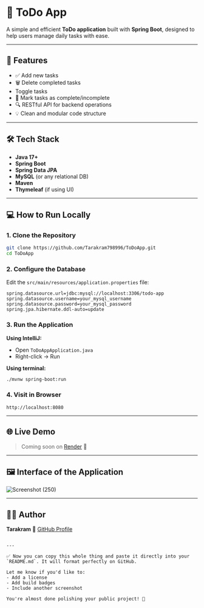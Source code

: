 
# 📝 ToDo App

A simple and efficient **ToDo application** built with **Spring Boot**, designed to help users manage daily tasks with ease.

---

## 🚀 Features

- ✅ Add new tasks  
- 🗑️ Delete completed tasks
-  Toggle tasks
- 🔁 Mark tasks as complete/incomplete  
- 🔍 RESTful API for backend operations  
- 💡 Clean and modular code structure  

---

## 🛠 Tech Stack

- **Java 17+**  
- **Spring Boot**  
- **Spring Data JPA**  
- **MySQL** (or any relational DB)  
- **Maven**  
- **Thymeleaf** (if using UI)  

---

## 💻 How to Run Locally

### 1. Clone the Repository

```bash
git clone https://github.com/Tarakram798996/ToDoApp.git
cd ToDoApp
````

### 2. Configure the Database

Edit the `src/main/resources/application.properties` file:

```properties
spring.datasource.url=jdbc:mysql://localhost:3306/todo-app
spring.datasource.username=your_mysql_username
spring.datasource.password=your_mysql_password
spring.jpa.hibernate.ddl-auto=update
```

### 3. Run the Application

**Using IntelliJ:**

* Open `ToDoAppApplication.java`
* Right-click → Run

**Using terminal:**

```bash
./mvnw spring-boot:run
```

### 4. Visit in Browser

```
http://localhost:8080
```

---

## 🌐 Live Demo

> Coming soon on [Render](https://render.com) 🚀

---

## 🖼 Interface of the Application

![Screenshot (250)](https://github.com/user-attachments/assets/490fe2c7-8f78-4153-b230-c5f7ca400f63)

---

## 👨‍💻 Author

**Tarakram**
🔗 [GitHub Profile](https://github.com/Tarakram798996)

```

---

✅ Now you can copy this whole thing and paste it directly into your `README.md`. It will format perfectly on GitHub.

Let me know if you'd like to:
- Add a license
- Add build badges
- Include another screenshot

You're almost done polishing your public project! 🚀
```

